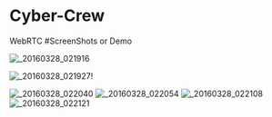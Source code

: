 # Cyber-Crew
WebRTC 
#ScreenShots or Demo

![_20160328_021916](https://cloud.githubusercontent.com/assets/16499470/14064904/c5b0702a-f431-11e5-9411-4beba17c38a0.JPG)


![_20160328_021927](https://cloud.githubusercontent.com/assets/16499470/14064908/f52761a6-f431-11e5-925d-e4e5ac8e08d4.JPG)!


![_20160328_022040](https://cloud.githubusercontent.com/assets/16499470/14064912/1200bfde-f432-11e5-973b-a580d141c82e.JPG)
![_20160328_022054](https://cloud.githubusercontent.com/assets/16499470/14064914/239fb484-f432-11e5-9b44-69a6460198b3.JPG)
![_20160328_022108](https://cloud.githubusercontent.com/assets/16499470/14064916/2adc8fce-f432-11e5-92f8-3ab4c989c5bb.JPG)
![_20160328_022121](https://cloud.githubusercontent.com/assets/16499470/14064917/2f7c8b38-f432-11e5-9431-37ae529afd89.JPG)
